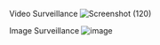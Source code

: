 Video Surveillance
![Screenshot (120)](https://github.com/KajalSinghKS/BondsPy/assets/75270002/3f69f63c-7a44-4f06-adc1-bf6d4c7d811e)

Image Surveillance
![image](https://github.com/KajalSinghKS/BondsPy/assets/75270002/a311f1de-2bc0-4462-9581-7323954368db)


